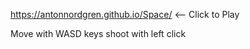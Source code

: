 https://antonnordgren.github.io/Space/ <-- Click to Play

Move with WASD keys
shoot with left click
